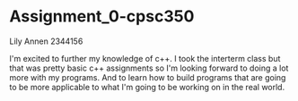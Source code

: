 # Assignment_0-cpsc350

Lily Annen
2344156

I'm excited to further my knowledge of c++. I took the interterm class
but that was pretty basic c++ assignments so I'm looking forward to
doing a lot more with my programs. And to learn how to build programs
that are going to be more applicable to what I'm going to be working
on in the real world.
